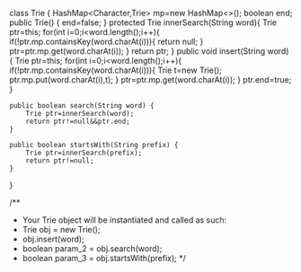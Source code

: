 class Trie {
    HashMap<Character,Trie> mp=new HashMap<>();
    boolean end;
    public Trie() {
        end=false;
    }
    protected Trie innerSearch(String word){
        Trie ptr=this;
        for(int i=0;i<word.length();i++){
            if(!ptr.mp.containsKey(word.charAt(i))){
                return null;
            }
            ptr=ptr.mp.get(word.charAt(i));
        }
        return ptr;
    }
    public void insert(String word) {
        Trie ptr=this;
        for(int i=0;i<word.length();i++){
            if(!ptr.mp.containsKey(word.charAt(i))){
                Trie t=new Trie();
                ptr.mp.put(word.charAt(i),t);
            }
            ptr=ptr.mp.get(word.charAt(i));
        }
        ptr.end=true;
    }
    
    public boolean search(String word) {
        Trie ptr=innerSearch(word);
        return ptr!=null&&ptr.end;
    }
    
    public boolean startsWith(String prefix) {
        Trie ptr=innerSearch(prefix);
        return ptr!=null;
    }
}

/**
 * Your Trie object will be instantiated and called as such:
 * Trie obj = new Trie();
 * obj.insert(word);
 * boolean param_2 = obj.search(word);
 * boolean param_3 = obj.startsWith(prefix);
 */